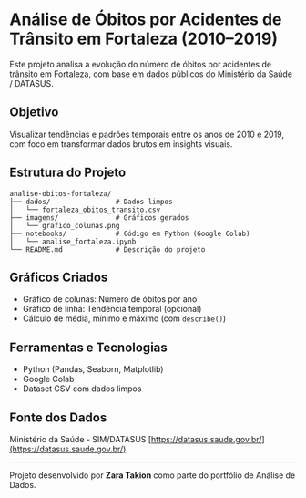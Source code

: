 # Análise de Óbitos por Acidentes de Trânsito em Fortaleza (2010–2019)

Este projeto analisa a evolução do número de óbitos por acidentes de trânsito em Fortaleza, com base em dados públicos do Ministério da Saúde / DATASUS.

## Objetivo

Visualizar tendências e padrões temporais entre os anos de 2010 e 2019, com foco em transformar dados brutos em insights visuais.

## Estrutura do Projeto

```
analise-obitos-fortaleza/
├── dados/                # Dados limpos
│   └── fortaleza_obitos_transito.csv
├── imagens/              # Gráficos gerados
│   └── grafico_colunas.png
├── notebooks/            # Código em Python (Google Colab)
│   └── analise_fortaleza.ipynb
└── README.md             # Descrição do projeto
```

## Gráficos Criados

* Gráfico de colunas: Número de óbitos por ano
* Gráfico de linha: Tendência temporal (opcional)
* Cálculo de média, mínimo e máximo (com `describe()`)

## Ferramentas e Tecnologias

* Python (Pandas, Seaborn, Matplotlib)
* Google Colab
* Dataset CSV com dados limpos

## Fonte dos Dados

Ministério da Saúde - SIM/DATASUS
[https://datasus.saude.gov.br/](https://datasus.saude.gov.br/)

---

Projeto desenvolvido por **Zara Takion** como parte do portfólio de Análise de Dados.
